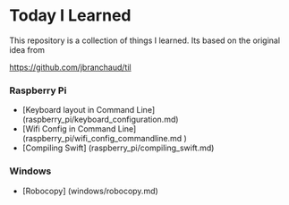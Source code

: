 # Today I Learned

This repository is a collection of things I learned. Its based on the original idea from 

https://github.com/jbranchaud/til

### Raspberry Pi

- [Keyboard layout in Command Line] (raspberry_pi/keyboard_configuration.md)
- [Wifi Config in Command Line] (raspberry_pi/wifi_config_commandline.md	)
- [Compiling Swift] (raspberry_pi/compiling_swift.md)


### Windows 
- [Robocopy] (windows/robocopy.md)